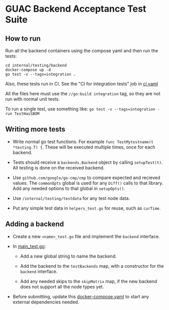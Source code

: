 # GUAC Backend Acceptance Test Suite

## How to run

Run all the backend containers using the compose yaml and then run the tests:

```shell
cd internal/testing/backend
docker-compose up -d
go test -v --tags=integration .
```

Also, these tests run in CI. See the "CI for integration tests" job in
[ci.yaml](/.github/workflows/ci.yaml)

All the files here must use the `//go:build integration` tag, so they are not
run with normal unit tests.

To run a single test, use something like: `go test -v --tags=integration -run
TestHasSBOM`

## Writing more tests

* Write normal go test functions. For example
  `func TestMytestname(t *testing.T) {`. These will be executed multiple times,
  once for each backend.

* Tests should receive a `backends.Backend` object by calling
  `setupTest(t)`. All testing is done on the received backend.

* Use `github.com/google/go-cmp/cmp` to compare expected and recieved
  values. The `commonOpts` global is used for any `Diff()` calls to that
  library. Add any needed options to that global in `setupOpts()`.

* Use `/internal/testing/testdata` for any test node data.

* Put any simple test data in `helpers_test.go` for reuse, such as `curTime`.

## Adding a backend

* Create a new `<name>_test.go` file and implement the `backend` interface.

* In [main_test.go](main_test.go):

  * Add a new global string to name the backend.

  * Add the backend to the `testBackends` map, with a constructor for the
    `backend` interface.

  * Add any needed skips to the `skipMatrix` map, if the new backend does not
    support all the node types yet.

* Before submitting, update this [docker-compose.yaml](docker-compose.yaml) to start any
  external dependencies needed.
